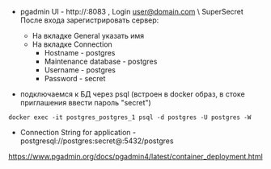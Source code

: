 - pgadmin UI - http://<IP>:8083 , Login user@domain.com \ SuperSecret
  После входа зарегистрировать сервер: 
  - На вкладке General указать имя
  - На вкладке Connection 
    - Hostname - postgres
    - Maintenance database - postgres
    - Username - postgres
    - Password - secret

- подключаемся к БД через psql (встроен в docker образ, в стоке приглашения ввести пароль "secret")
```shell
docker exec -it postgres_postgres_1 psql -d postgres -U postgres -W 
```


- Connection String for application - postgresql://postgres:secret@<IP>:5432/postgres


https://www.pgadmin.org/docs/pgadmin4/latest/container_deployment.html
